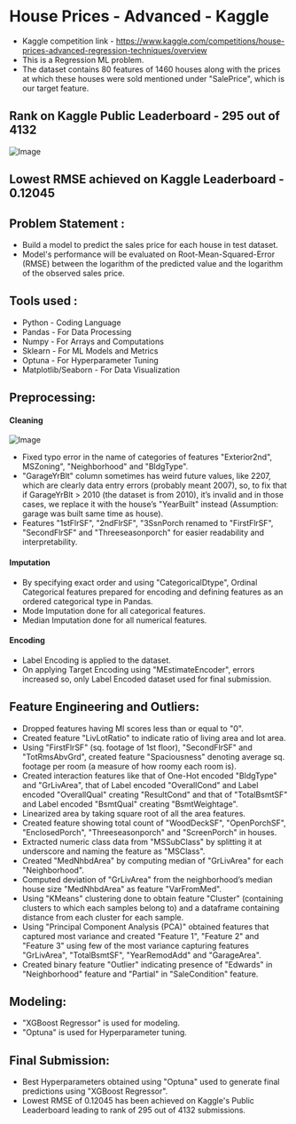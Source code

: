 # House Prices - Advanced - Kaggle
- Kaggle competition link - https://www.kaggle.com/competitions/house-prices-advanced-regression-techniques/overview
- This is a Regression ML problem.
- The dataset contains 80 features of 1460 houses along with the prices at which these houses were sold mentioned under "SalePrice", which is our target feature. 

## Rank on Kaggle Public Leaderboard - 295 out of 4132

![Image](https://github.com/user-attachments/assets/ec02967d-486a-4d99-ace9-54d26814485b)

## Lowest RMSE achieved on Kaggle Leaderboard - 0.12045


## Problem Statement :
- Build a model to predict the sales price for each house in test dataset.
- Model's performance will be evaluated on Root-Mean-Squared-Error (RMSE) between the logarithm of the predicted value and the logarithm of the observed sales price.

## Tools used :
- Python - Coding Language
- Pandas - For Data Processing
- Numpy - For Arrays and Computations
- Sklearn - For ML Models and Metrics
- Optuna - For Hyperparameter Tuning
- Matplotlib/Seaborn - For Data Visualization

## Preprocessing:
#### Cleaning

![Image](https://github.com/user-attachments/assets/09c7bef4-f0e2-4758-af7b-2a62b980ad59)

- Fixed typo error in the name of categories of features "Exterior2nd", MSZoning", "Neighborhood" and "BldgType".  
- "GarageYrBlt" column sometimes has weird future values, like 2207, which are clearly data entry errors (probably meant 2007), so, to fix that if GarageYrBlt > 2010 (the dataset is from 2010), it’s invalid and in those cases, we replace it with the house’s "YearBuilt" instead (Assumption: garage was built same time as house).
- Features "1stFlrSF", "2ndFlrSF", "3SsnPorch renamed to "FirstFlrSF", "SecondFlrSF" and "Threeseasonporch" for easier readability and interpretability. 
#### Imputation
- By specifying exact order and using "CategoricalDtype", Ordinal Categorical features prepared for encoding and defining features as an ordered categorical type in Pandas.
- Mode Imputation done for all categorical features.
- Median Imputation done for all numerical features.
#### Encoding
- Label Encoding is applied to the dataset.
- On applying Target Encoding using "MEstimateEncoder", errors increased so, only Label Encoded dataset used for final submission.

## Feature Engineering and Outliers:
- Dropped features having MI scores less than or equal to "0".
- Created feature "LivLotRatio" to indicate ratio of living area and lot area.
- Using "FirstFlrSF" (sq. footage of 1st floor), "SecondFlrSF" and "TotRmsAbvGrd", created feature "Spaciousness" denoting average sq. footage per room (a measure of how roomy each room is).
- Created interaction features like that of One-Hot encoded "BldgType" and "GrLivArea", that of Label encoded "OverallCond" and Label encoded "OverallQual" creating "ResultCond" and that of "TotalBsmtSF" and Label encoded "BsmtQual" creating "BsmtWeightage".
- Linearized area by taking square root of all the area features.
- Created feature showing total count of "WoodDeckSF", "OpenPorchSF", "EnclosedPorch", "Threeseasonporch" and "ScreenPorch" in houses.
- Extracted numeric class data from "MSSubClass" by splitting it at underscore and naming the feature as "MSClass".
- Created "MedNhbdArea" by computing median of "GrLivArea" for each "Neighborhood".
- Computed deviation of "GrLivArea" from the neighborhood’s median house size "MedNhbdArea" as feature "VarFromMed".
- Using "KMeans" clustering done to obtain feature "Cluster" (containing clusters to which each samples belong to) and a dataframe containing distance from each cluster for each sample.
- Using "Principal Component Analysis (PCA)" obtained features that captured most variance and created "Feature 1", "Feature 2" and "Feature 3" using few of the most variance capturing features "GrLivArea", "TotalBsmtSF", "YearRemodAdd" and "GarageArea".
- Created binary feature "Outlier" indicating presence of "Edwards" in "Neighborhood" feature and "Partial" in "SaleCondition" feature.

## Modeling:
- "XGBoost Regressor" is used for modeling.
- "Optuna" is used for Hyperparameter tuning.

## Final Submission:
- Best Hyperparameters obtained using "Optuna" used to generate final predictions using "XGBoost Regressor".
- Lowest RMSE of 0.12045 has been achieved on Kaggle's Public Leaderboard leading to rank of 295 out of 4132 submissions.
